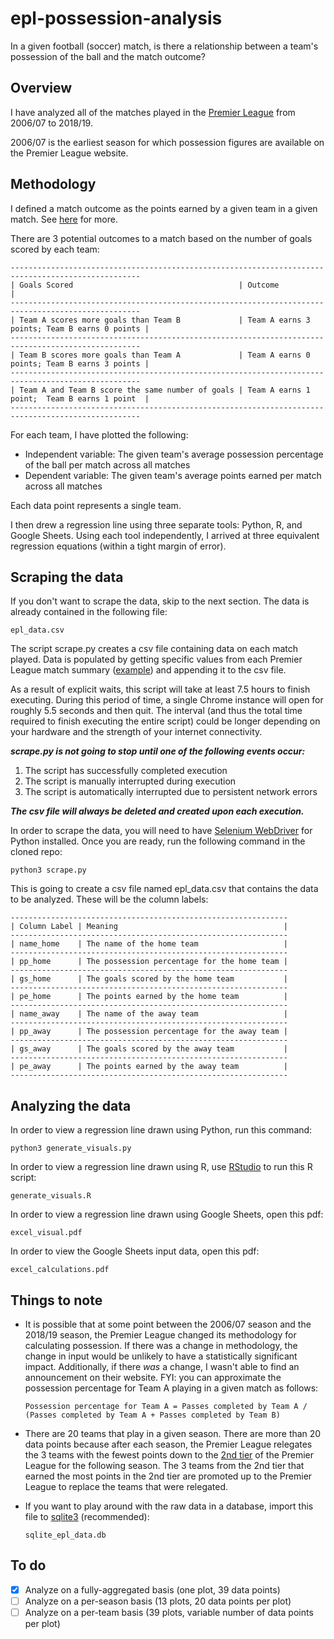 # epl-possession-analysis

In a given football (soccer) match, is there a relationship between a team's possession of the ball and the match outcome?

## Overview

I have analyzed all of the matches played in the [Premier League](https://www.premierleague.com/) from 2006/07 to 2018/19.

2006/07 is the earliest season for which possession figures are available on the Premier League website.

## Methodology

I defined a match outcome as the points earned by a given team in a given match. See [here](https://en.wikipedia.org/wiki/Premier_League#Competition_format) for more.

There are 3 potential outcomes to a match based on the number of goals scored by each team:
```
---------------------------------------------------------------------------------------------------
| Goals Scored                                     | Outcome                                      |
---------------------------------------------------------------------------------------------------
| Team A scores more goals than Team B             | Team A earns 3 points; Team B earns 0 points |
---------------------------------------------------------------------------------------------------
| Team B scores more goals than Team A             | Team A earns 0 points; Team B earns 3 points |
---------------------------------------------------------------------------------------------------
| Team A and Team B score the same number of goals | Team A earns 1 point;  Team B earns 1 point  |
---------------------------------------------------------------------------------------------------
```

For each team, I have plotted the following:
- Independent variable: The given team's average possession percentage of the ball per match across all matches
- Dependent variable: The given team's average points earned per match across all matches

Each data point represents a single team.

I then drew a regression line using three separate tools: Python, R, and Google Sheets. Using each tool independently, I arrived at three equivalent regression equations (within a tight margin of error).

## Scraping the data

If you don't want to scrape the data, skip to the next section. The data is already contained in the following file:
```
epl_data.csv
```

The script scrape.py creates a csv file containing data on each match played. Data is populated by getting specific values from each Premier League match summary ([example](https://www.premierleague.com/match/38687)) and appending it to the csv file.

As a result of explicit waits, this script will take at least 7.5 hours to finish executing. During this period of time, a single Chrome instance will open for roughly 5.5 seconds and then quit. The interval (and thus the total time required to finish executing the entire script) could be longer depending on your hardware and the strength of your internet connectivity.

***scrape.py is not going to stop until one of the following events occur:***
  1. The script has successfully completed execution
  2. The script is manually interrupted during execution
  3. The script is automatically interrupted due to persistent network errors
  
***The csv file will always be deleted and created upon each execution.***

In order to scrape the data, you will need to have [Selenium WebDriver](https://www.seleniumhq.org/) for Python installed. Once you are ready, run the following command in the cloned repo:
```
python3 scrape.py
```

This is going to create a csv file named epl_data.csv that contains the data to be analyzed. These will be the column labels:
```
--------------------------------------------------------------
| Column Label | Meaning                                     |
--------------------------------------------------------------
| name_home    | The name of the home team                   |
--------------------------------------------------------------
| pp_home      | The possession percentage for the home team |
--------------------------------------------------------------
| gs_home      | The goals scored by the home team           |
--------------------------------------------------------------
| pe_home      | The points earned by the home team          |
--------------------------------------------------------------
| name_away    | The name of the away team                   |
--------------------------------------------------------------
| pp_away      | The possession percentage for the away team |
--------------------------------------------------------------
| gs_away      | The goals scored by the away team           |
--------------------------------------------------------------
| pe_away      | The points earned by the away team          |
--------------------------------------------------------------
```

## Analyzing the data

In order to view a regression line drawn using Python, run this command:
```
python3 generate_visuals.py
```

In order to view a regression line drawn using R, use [RStudio](https://rstudio.com/) to run this R script:
```
generate_visuals.R
```

In order to view a regression line drawn using Google Sheets, open this pdf:
```
excel_visual.pdf
```

In order to view the Google Sheets input data, open this pdf:
```
excel_calculations.pdf
```

## Things to note

- It is possible that at some point between the 2006/07 season and the 2018/19 season, the Premier League changed its methodology for calculating possession. If there was a change in methodology, the change in input would be unlikely to have a statistically significant impact. Additionally, if there _was_ a change, I wasn't able to find an announcement on their website. FYI: you can approximate the possession percentage for Team A playing in a given match as follows:
  ```
  Possession percentage for Team A = Passes completed by Team A / (Passes completed by Team A + Passes completed by Team B)
  ```

- There are 20 teams that play in a given season. There are more than 20 data points because after each season, the Premier League relegates the 3 teams with the fewest points down to the [2nd tier](https://www.efl.com/) of the Premier League for the following season. The 3 teams from the 2nd tier that earned the most points in the 2nd tier are promoted up to the Premier League to replace the teams that were relegated.

- If you want to play around with the raw data in a database, import this file to [sqlite3](https://www.sqlite.org/index.html) (recommended):
  ```
  sqlite_epl_data.db
  ```

## To do

- [x] Analyze on a fully-aggregated basis (one plot, 39 data points)
- [ ] Analyze on a per-season basis (13 plots, 20 data points per plot)
- [ ] Analyze on a per-team basis (39 plots, variable number of data points per plot)
